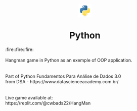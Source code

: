 <div align="center">
<img src="https://github.com/devicons/devicon/blob/master/icons/python/python-original.svg" title="Python" alt="Python" width="40" height="40"/><h1>Python</h1>
</div>
:fire::fire::fire:
<br>
<br>
Hangman game in Python as an exemple of OOP application. <br>
<br>
<br>
Part of Python Fundamentos Para Análise de Dados 3.0 <br>
from DSA - https://www.datascienceacademy.com.br/ <br>
<br>
<br>
Live game available at: <br>
https://replit.com/@cwbads22/HangMan


